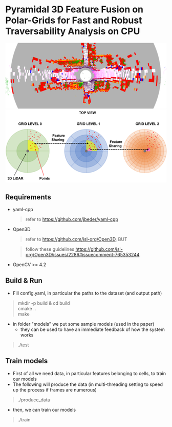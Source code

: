 # Pyramidal 3D Feature Fusion on Polar-Grids for Fast and Robust Traversability Analysis on CPU

![Alt text](img/img.png)
![Alt text](img/grid_top_view.png)


## Requirements

 - yaml-cpp

    > refer to https://github.com/jbeder/yaml-cpp

 - Open3D
    
    > refer to https://github.com/isl-org/Open3D, BUT
    
    > follow these guidelines https://github.com/isl-org/Open3D/issues/2286#issuecomment-765353244

 - OpenCV >= 4.2 


## Build & Run

 - Fill config.yaml, in particular the paths to the dataset (and output path) <br>
 > mkdir -p build & cd build <br>
 > cmake .. <br>
 > make

 - in folder "models" we put some sample models (used in the paper)
      - they can be used to have an immediate feedback of how the system works

 > ./test

 ## Train models

 - First of all we need data, in particular features belonging to cells, to train our models
 - The following will produce the data (in multi-threading setting to speed up the process if frames are numerous)
 > ./produce_data

 - then, we can train our models 

 > ./train


